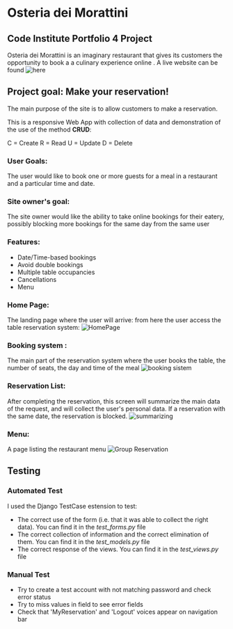 # Osteria dei Morattini

## Code Institute Portfolio 4 Project

Osteria dei Morattini is an imaginary restaurant that gives its customers the opportunity to book a a culinary experience online .
A live website can be found ![here](https://osteria-dei-morattini.herokuapp.com/)

## Project goal: Make your reservation!

The main purpose of the site is to allow customers to make a reservation.

This is a responsive Web App with collection of data and demonstration of the use of the method **CRUD**:

C = Create 
R = Read 
U = Update 
D = Delete

### User Goals:

The user would like to book one or more guests for a meal in a restaurant and a particular time and date.

### Site owner's goal:

The site owner would like the ability to take online bookings for their eatery, possibly blocking more bookings for the same day from the same user

### Features:

- Date/Time-based bookings
- Avoid double bookings
- Multiple table occupancies
- Cancellations
- Menu




### Home Page:
The landing page where the user will arrive: from here the user access the table reservation system:
![HomePage]()

### Booking system :
The main part of the reservation system where the user books the table, the number of seats, the day and time of the meal
![booking sistem]()

### Reservation List:
After completing the reservation, this screen will summarize the main data of the request, and will collect the user's personal data. 
If a reservation with the same  date, the reservation is blocked.
![summarizing]()

### Menu:
A page listing the restaurant menu
![Group Reservation]()

## Testing

### Automated Test

I used the Django TestCase estension to test:
- The correct use of the form (i.e. that it was able to collect the right data). You can find it in the *test_forms.py* file
- The correct collection of information and the correct elimination of them. You can find it in the *test_models.py* file
- The correct response of the views. You can find it in the *test_views.py* file

### Manual Test

- Try to create a test account with not matching password and check error status
- Try to miss values in field to see error fields
- Check that 'MyReservation' and 'Logout' voices appear on navigation bar
